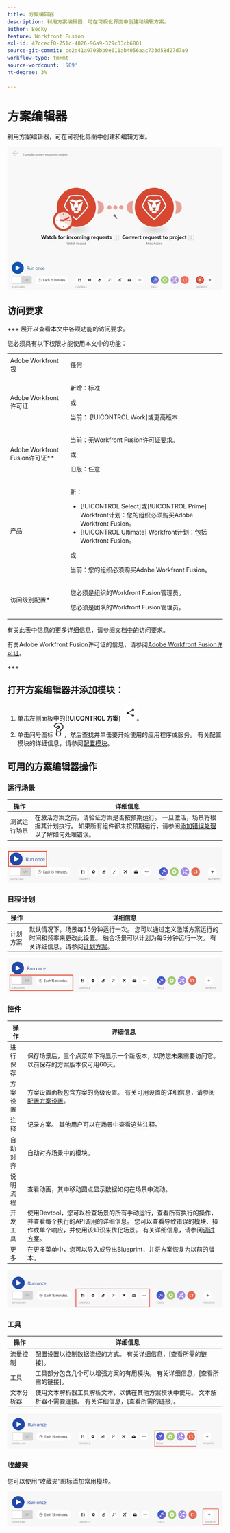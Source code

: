 ```yaml
---
title: 方案编辑器
description: 利用方案编辑器，可在可视化界面中创建和编辑方案。
author: Becky
feature: Workfront Fusion
exl-id: 47ccecf0-751c-4026-96a9-329c33cb6801
source-git-commit: ce2a41a9708bb0e611ab4056aac733d58d27d7a9
workflow-type: tm+mt
source-wordcount: '589'
ht-degree: 3%

---
```


# 方案编辑器

利用方案编辑器，可在可视化界面中创建和编辑方案。

![方案编辑器](assets/scenario-editor.jpg)

## 访问要求

+++ 展开以查看本文中各项功能的访问要求。

您必须具有以下权限才能使用本文中的功能：

<table style="table-layout:auto">
 <col> 
 <col> 
 <tbody> 
  <tr> 
   <td role="rowheader">Adobe Workfront包</td> 
   <td> <p>任何</p> </td> 
  </tr> 
  <tr data-mc-conditions=""> 
   <td role="rowheader">Adobe Workfront许可证</td> 
   <td> <p>新增：标准</p><p>或</p><p>当前： [!UICONTROL Work]或更高版本</p> </td> 
  </tr> 
  <tr> 
   <td role="rowheader">Adobe Workfront Fusion许可证**</td> 
   <td>
   <p>当前：无Workfront Fusion许可证要求。</p>
   <p>或</p>
   <p>旧版：任意 </p>
   </td> 
  </tr> 
  <tr> 
   <td role="rowheader">产品</td> 
   <td>
   <p>新：</p> <ul><li>[!UICONTROL Select]或[!UICONTROL Prime] Workfront计划：您的组织必须购买Adobe Workfront Fusion。</li><li>[!UICONTROL Ultimate] Workfront计划：包括Workfront Fusion。</li></ul>
   <p>或</p>
   <p>当前：您的组织必须购买Adobe Workfront Fusion。</p>
   </td> 
  </tr>
  <tr data-mc-conditions=""> 
   <td role="rowheader">访问级别配置*</td> 
   <td> 
     <p>您必须是组织的Workfront Fusion管理员。</p>
     <p>您必须是团队的Workfront Fusion管理员。</p>
   </td> 
  </tr> 
   </td> 
  </tr> 
 </tbody> 
</table>

有关此表中信息的更多详细信息，请参阅文档[中的](/help/workfront-fusion/references/licenses-and-roles/access-level-requirements-in-documentation.md)访问要求。

有关Adobe Workfront Fusion许可证的信息，请参阅[Adobe Workfront Fusion许可证](/help/workfront-fusion/set-up-and-manage-workfront-fusion/licensing-operations-overview/license-automation-vs-integration.md)。

+++

## 打开方案编辑器并添加模块：

1. 单击左侧面板中的&#x200B;**[!UICONTROL 方案]** ![方案图标](assets/scenarios-icon.png)。
1. 单击问号图标![问号图标](assets/question-mark-full-size.png)，然后查找并单击要开始使用的应用程序或服务。 有关配置模块的详细信息，请参阅[配置模块](/help/workfront-fusion/create-scenarios/add-modules/configure-a-modules-settings.md)。

## 可用的方案编辑器操作

### 运行场景

| 操作 | 详细信息 |
|----------|----------|
| 测试运行场景 | 在激活方案之前，请验证方案是否按预期运行。 一旦激活，场景将根据其计划执行。 如果所有组件都未按预期运行，请参阅[添加错误处理](/help/workfront-fusion/create-scenarios/config-error-handling/error-handling.md)以了解如何处理错误。 |

![运行方案按钮](assets/run-your-scenario.png)

### 日程计划

| 操作 | 详细信息 |
|----------|----------|
| 计划方案 | 默认情况下，场景每15分钟运行一次。 您可以通过定义激活方案运行的时间和频率来更改此设置。 融合场景可以计划为每5分钟运行一次。 有关详细信息，请参阅[计划方案](/help/workfront-fusion/create-scenarios/config-scenarios-settings/schedule-a-scenario.md)。 |

![计划面板](assets/scheduling-scenario-editor.png)

### 控件

| 操作 | 详细信息 |
|----------|----------|
| 进行保存 | 保存场景后，三个点菜单下将显示一个新版本，以防您未来需要访问它。 以前保存的方案版本仅可用60天。 |
| 方案设置 | 方案设置面板包含方案的高级设置。 有关可用设置的详细信息，请参阅[配置方案设置](/help/workfront-fusion/create-scenarios/config-scenarios-settings/configure-scenario-settings.md)。 |
| 注释 | 记录方案。 其他用户可以在场景中查看这些注释。 |
| 自动对齐 | 自动对齐场景中的模块。 |
| 说明流程 | 查看动画，其中移动圆点显示数据如何在场景中流动。 |
| 开发工具 | 使用Devtool，您可以检查场景的所有手动运行，查看所有执行的操作，并查看每个执行的API调用的详细信息。 您可以查看导致错误的模块、操作或单个响应，并使用该知识来优化场景。 有关详细信息，请参阅[调试方案](/help/workfront-fusion/manage-scenarios/debug-a-scenario.md)。 |
| 更多 | 在更多菜单中，您可以导入或导出Blueprint，并将方案恢复为以前的版本。 |

![控制面板](assets/controls-editor-scenario.png)

### 工具

| 操作 | 详细信息 |
|----------|----------|
| 流量控制 | 配置设置以控制数据流经的方式。 有关详细信息，[查看所需的链接]。 |
| 工具 | 工具部分包含几个可以增强方案的有用模块。 有关详细信息，[查看所需的链接]。 |
| 文本分析器 | 使用文本解析器工具解析文本，以供在其他方案模块中使用。 文本解析器不需要连接。 有关详细信息，[查看所需的链接]。 |

![工具面板](assets/tools-scenario-editor.png)

### 收藏夹

您可以使用“收藏夹”图标添加常用模块。

![收藏夹面板](assets/favorites-scenario-editor.png)
